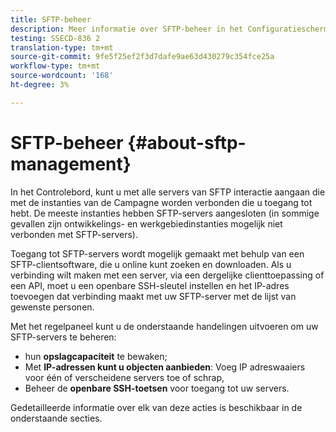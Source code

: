 ```yaml
---
title: SFTP-beheer
description: Meer informatie over SFTP-beheer in het Configuratiescherm
testing: SSECD-836 2
translation-type: tm+mt
source-git-commit: 9fe5f25ef2f3d7dafe9ae63d430279c354fce25a
workflow-type: tm+mt
source-wordcount: '168'
ht-degree: 3%

---
```



# SFTP-beheer {#about-sftp-management}

In het Controlebord, kunt u met alle servers van SFTP interactie aangaan die met de instanties van de Campagne worden verbonden die u toegang tot hebt. De meeste instanties hebben SFTP-servers aangesloten (in sommige gevallen zijn ontwikkelings- en werkgebiedinstanties mogelijk niet verbonden met SFTP-servers).

Toegang tot SFTP-servers wordt mogelijk gemaakt met behulp van een SFTP-clientsoftware, die u online kunt zoeken en downloaden. Als u verbinding wilt maken met een server, via een dergelijke clienttoepassing of een API, moet u een openbare SSH-sleutel instellen en het IP-adres toevoegen dat verbinding maakt met uw SFTP-server met de lijst van gewenste personen.

Met het regelpaneel kunt u de onderstaande handelingen uitvoeren om uw SFTP-servers te beheren:

* hun **opslagcapaciteit** te bewaken;
* Met **IP-adressen kunt u objecten aanbieden**: Voeg IP adreswaaiers voor één of verscheidene servers toe of schrap,
* Beheer de **openbare SSH-toetsen** voor toegang tot uw servers.

Gedetailleerde informatie over elk van deze acties is beschikbaar in de onderstaande secties.
